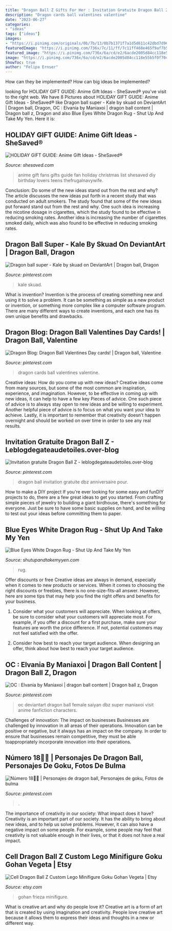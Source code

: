 ```yaml
---
title: "Dragon Ball Z Gifts For Her : Invitation Gratuite Dragon Ball Z"
description: "Dragon cards ball valentines valentine"
date: "2023-06-27"
categories:
- "ideas"
tags: ["ideas"]
images:
- "https://i.pinimg.com/originals/0b/7b/13/0b7b1371f7a1d5d611c42dbd7d96eca0.jpg"
featuredImage: "https://i.pinimg.com/736x/7c/11/ff/7c11ff468e465f9af7b5b85ad50fb106.jpg"
featured_image: "https://i.pinimg.com/736x/6a/cd/e2/6acde2005d84cc118e55b5f0f70c5b86.jpg"
image: "https://i.pinimg.com/736x/6a/cd/e2/6acde2005d84cc118e55b5f0f70c5b86.jpg"
ShowToc: true
author: "Felipa Ernser"
---
```



How can they be implemented?
How can big ideas be implemented?

	

		
looking for HOLIDAY GIFT GUIDE: Anime Gift Ideas - SheSaved® you've visit to the right web. We have 8 Pictures about HOLIDAY GIFT GUIDE: Anime Gift Ideas - SheSaved® like Dragon ball super - Kale by skuad on DeviantArt | Dragon ball, Dragon, OC : Elvania by Maniaxoi | dragon ball content | Dragon ball z, Dragon and also Blue Eyes White Dragon Rug - Shut Up And Take My Yen. Here it is:
		
    
## HOLIDAY GIFT GUIDE: Anime Gift Ideas - SheSaved®

<img loading=lazy src="https://www.shesaved.com/wp-content/uploads/2017/12/Anime-Gift-Guide-SHE-SAVED.jpg" onerror="this.onerror=null;this.src='https://tse3.mm.bing.net/th?id=OIP.HqC8aI_P_iS2UZk-IiasZQHaKd&amp;pid=15.1';" alt="HOLIDAY GIFT GUIDE: Anime Gift Ideas - SheSaved®">

_Source: shesaved.com_

>anime gift fans gifts guide fan holiday christmas list shesaved diy birthday lovers teens thefrugalnavywife. 

	

Conclusion: Do some of the new ideas stand out from the rest and why?
The article discusses the new ideas put forth in a recent study that was conducted on adult smokers. The study found that some of the new ideas put forward stand out from the rest and why. One such idea is increasing the nicotine dosage in cigarettes, which the study found to be effective in reducing smoking rates. Another idea is increasing the number of cigarettes smoked daily, which was also found to be effective in reducing smoking rates.

    
## Dragon Ball Super - Kale By Skuad On DeviantArt | Dragon Ball, Dragon

<img loading=lazy src="https://i.pinimg.com/736x/7c/11/ff/7c11ff468e465f9af7b5b85ad50fb106.jpg" onerror="this.onerror=null;this.src='https://tse1.mm.bing.net/th?id=OIP.ZFSZdPsUwMJ_rtZXwf_UMAHaKe&amp;pid=15.1';" alt="Dragon ball super - Kale by skuad on DeviantArt | Dragon ball, Dragon">

_Source: pinterest.com_

>kale skuad. 

	

What is invention?
Invention is the process of creating something new and using it to solve a problem. It can be something as simple as a new product or invention, or something more complex like a computer software program. There are many different ways to create inventions, and each one has its own unique benefits and drawbacks.

    
## Dragon Blog: Dragon Ball Valentines Day Cards! | Dragon Ball, Valentine

<img loading=lazy src="https://i.pinimg.com/originals/0b/7b/13/0b7b1371f7a1d5d611c42dbd7d96eca0.jpg" onerror="this.onerror=null;this.src='https://tse2.mm.bing.net/th?id=OIP.hq6O__94cUtleDgEyFKR1wAAAA&amp;pid=15.1';" alt="Dragon Blog: Dragon Ball Valentines Day cards! | Dragon ball, Valentine">

_Source: pinterest.com_

>dragon cards ball valentines valentine. 

	

Creative ideas: How do you come up with new ideas?
Creative ideas come from many sources, but some of the most common are inspiration, experience, and imagination. However, to be effective in coming up with new ideas, it can help to have a few key Pieces of advice. One such piece of advice is to always stay open to new ideas and be willing to experiment. Another helpful piece of advice is to focus on what you want your idea to achieve. Lastly, it is important to remember that creativity doesn’t happen overnight and should be worked on over time in order to see any real results.

    
## Invitation Gratuite Dragon Ball Z - Leblogdegateaudetoiles.over-blog

<img loading=lazy src="https://i.pinimg.com/736x/a9/f4/48/a9f448a42965cad2550c606e3e23b09c.jpg" onerror="this.onerror=null;this.src='https://tse1.mm.bing.net/th?id=OIP.UVhbMYnVrqRULuWdqwQcDAHaFK&amp;pid=15.1';" alt="Invitation gratuite Dragon Ball Z - leblogdegateaudetoiles.over-blog">

_Source: pinterest.com_

>dragon ball invitation gratuite dbz anniversaire pour. 

	

How to make a DIY project
If you're ever looking for some easy and funDIY projects to do, there are a few great ideas to get you started. From crafting simple pieces of jewelry to building a giant birdhouse, there's something for everyone. Just be sure to have some basic supplies on hand, and be willing to test out your ideas before committing them to paper.

    
## Blue Eyes White Dragon Rug - Shut Up And Take My Yen

<img loading=lazy src="http://shutupandtakemyyen.com/wp-content/uploads/2021/06/Yu-Gi-Oh-Blue-Eyes-White-Dragon-Rug-Copy-2.jpg" onerror="this.onerror=null;this.src='https://tse3.mm.bing.net/th?id=OIP.V85ZIK-YSutAbeWPZ-vIEwHaD5&amp;pid=15.1';" alt="Blue Eyes White Dragon Rug - Shut Up And Take My Yen">

_Source: shutupandtakemyyen.com_

>rug. 

	

Offer discounts or free
Creative ideas are always in demand, especially when it comes to new products or services. When it comes to choosing the right discounts or freebies, there is no one-size-fits-all answer. However, here are some tips that may help you find the right offers and benefits for your business.
1) Consider what your customers will appreciate. When looking at offers, be sure to consider what your customers will appreciate most. For example, if you offer a discount for a first purchase, make sure your features are worth the price difference. If not, potential customers may not feel satisfied with the offer.

2) Consider how best to reach your target audience. When designing an offer, think about how best to reach your target audience.

    
## OC : Elvania By Maniaxoi | Dragon Ball Content | Dragon Ball Z, Dragon

<img loading=lazy src="https://i.pinimg.com/originals/8d/0a/0d/8d0a0d9d0e523c3ca83a1049a779de66.jpg" onerror="this.onerror=null;this.src='https://tse2.mm.bing.net/th?id=OIP.qR_CBDNN-sv-8rnpV5tF8wHaKe&amp;pid=15.1';" alt="OC : Elvania by Maniaxoi | dragon ball content | Dragon ball z, Dragon">

_Source: pinterest.com_

>oc deviantart dragon ball female saiyan dbz super maniaxoi visit anime fanfiction characters. 

	

Challenges of innovation: The impact on businesses
Businesses are challenged by innovation in all areas of their operations. Innovation can be positive or negative, but it always has an impact on the company. In order to ensure that businesses remain competitive, they must be able toappropriately incorporate innovation into their operations.

    
## Número 18🤤😍 | Personajes De Dragon Ball, Personajes De Goku, Fotos De Bulma

<img loading=lazy src="https://i.pinimg.com/736x/6a/cd/e2/6acde2005d84cc118e55b5f0f70c5b86.jpg" onerror="this.onerror=null;this.src='https://tse2.mm.bing.net/th?id=OIP.ofRmDfmr0aoPSVEc4TvlbgHaNN&amp;pid=15.1';" alt="Número 18🤤😍 | Personajes de dragon ball, Personajes de goku, Fotos de bulma">

_Source: pinterest.com_

>. 

	

The importance of creativity in our society: What impact does it have?
Creativity is an important part of our society. It has the ability to bring about new ideas, and to help us solve problems. However, it can also have a negative impact on some people. For example, some people may feel that creativity is not valuable enough in their lives, or that it does not have a real impact.

    
## Cell Dragon Ball Z Custom Lego Minifigure Goku Gohan Vegeta | Etsy

<img loading=lazy src="https://i.etsystatic.com/27687543/r/il/94d8a4/2952202190/il_1140xN.2952202190_8mz5.jpg" onerror="this.onerror=null;this.src='https://tse2.mm.bing.net/th?id=OIP._P5YIRgQHkZCto-JiNTplQHaHa&amp;pid=15.1';" alt="Cell Dragon Ball Z Custom Lego Minifigure Goku Gohan Vegeta | Etsy">

_Source: etsy.com_

>gohan frieza minifigure. 

	

What is creative art and why do people love it?
Creative art is a form of art that is created by using imagination and creativity. People love creative art because it allows them to express their ideas and thoughts in a new or different way.

